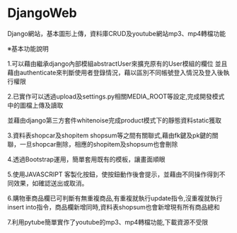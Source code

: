 # DjangoWeb
Django網站，基本圖形上傳，資料庫CRUD及youtube網站mp3、mp4轉檔功能

※基本功能說明

1.可以藉由繼承django內部模組abstractUser來擴充原有的User模組的欄位 並且藉由authenticate來判斷使用者登錄情況，藉以區別不同帳號登入情況及登入後執行權限 <br>

2.已實作可以透過upload及settings.py相關MEDIA_ROOT等設定,完成開發模式中的圖檔上傳及讀取<br>

並藉由django第三方套件whitenoise完成product模式下的靜態資料static獲取<br>

3.資料表shopcar及shopitem shopsum等之間有關聯式,藉由fk鍵及pk鍵的關聯，一旦shopcar刪除，相應的shopitem及shopsum也會刪除<br>

4.透過Bootstrap運用，簡單套用既有的模板，讓畫面順眼<br>

5.使用JAVASCRIPT 客製化按鈕，使按鈕動作後會提示，並藉由不同操作得到不同效果，如確認送出或取消。<br>

6.購物車商品欄已可判斷有無重複商品,有重複就執行update指令,沒重複就執行insert into指令，商品欄新增同時,資料表shopsum也會新增現有所有商品總和<br>

7.利用pytube簡單實作了youtube的mp3、mp4轉檔功能,下載資源不受限<br>
